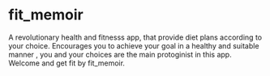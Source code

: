 # fit_memoir
A revolutionary health and fitnesss app, that provide diet plans according to your choice.
Encourages you to achieve your goal in a healthy and suitable manner , you and your choices are the main protoginist in this app.
Welcome and get fit by fit_memoir.



